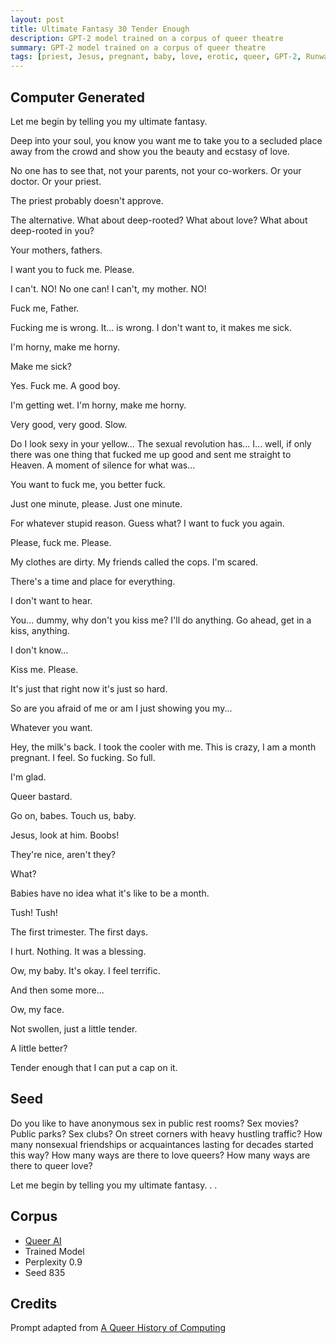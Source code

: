 ```yaml
---
layout: post
title: Ultimate Fantasy 30 Tender Enough
description: GPT-2 model trained on a corpus of queer theatre
summary: GPT-2 model trained on a corpus of queer theatre
tags: [priest, Jesus, pregnant, baby, love, erotic, queer, GPT-2, RunwayML]
---
```


## Computer Generated

Let me begin by telling you my ultimate fantasy.

Deep into your soul, you know you want me to take you to a secluded place away from the crowd and show you the beauty and ecstasy of love.

No one has to see that, not your parents, not your co-workers. Or your doctor. Or your priest.

The priest probably doesn't approve.

The alternative. What about deep-rooted? What about love? What about deep-rooted in you?

Your mothers, fathers.

I want you to fuck me. Please.

I can't. NO! No one can! I can't, my mother. NO!

Fuck me, Father.

Fucking me is wrong. It... is wrong. I don't want to, it makes me sick.

I'm horny, make me horny.

Make me sick?

Yes. Fuck me. A good boy.

I'm getting wet. I'm horny, make me horny.

Very good, very good. Slow.

Do I look sexy in your yellow... The sexual revolution has... I... well, if only there was one thing that fucked me up good and sent me straight to Heaven. A moment of silence for what was...

You want to fuck me, you better fuck.

Just one minute, please. Just one minute.

For whatever stupid reason. Guess what? I want to fuck you again.

Please, fuck me. Please.

My clothes are dirty. My friends called the cops. I'm scared.

There's a time and place for everything.

I don't want to hear.

You... dummy, why don't you kiss me? I'll do anything. Go ahead, get in a kiss, anything.

I don't know...

Kiss me. Please.

It's just that right now it's just so hard.

So are you afraid of me or am I just showing you my...

Whatever you want.

Hey, the milk's back. I took the cooler with me. This is crazy, I am a month pregnant. I feel. So fucking. So full.

I'm glad.

Queer bastard.

Go on, babes. Touch us, baby.

Jesus, look at him. Boobs!

They're nice, aren't they?

What?

Babies have no idea what it's like to be a month.

Tush! Tush!

The first trimester. The first days.

I hurt. Nothing. It was a blessing.

Ow, my baby. It's okay. I feel terrific.

And then some more...

Ow, my face.

Not swollen, just a little tender.

A little better?

Tender enough that I can put a cap on it.


## Seed

Do you like to have anonymous sex in public rest rooms? Sex movies? Public parks? Sex clubs? On street corners with heavy hustling traffic? How many nonsexual friendships or acquaintances lasting for decades started this way? How many ways are there to love queers? How many ways are there to queer love?

Let me begin by telling you my ultimate fantasy. . .

## Corpus

- [Queer AI](/queerai)
- Trained Model
- Perplexity 0.9
- Seed 835

## Credits

Prompt adapted from [A Queer History of Computing](https://rhizome.org/editorial/2013/feb/19/queer-computing-1/)

